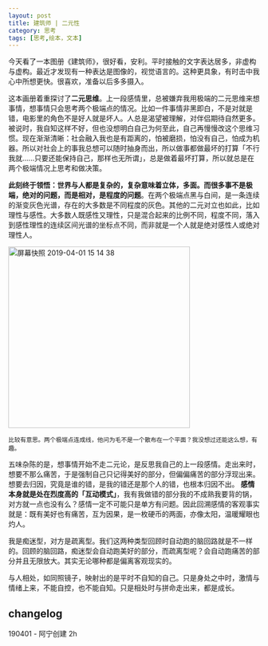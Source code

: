 ```yaml
---
layout: post
title: 建筑师 | 二元性
category: 思考
tags: [思考,绘本，文本]
---
```



今天看了一本图册《建筑师》，很好看，安利。平时接触的文字表达居多，非虚构与虚构。最近才发现有一种表达是图像的，视觉语言的。这种更具象，有时击中我心中所想更快。很喜欢，准备以后多多摄入。

这本画册着重探讨了**二元思维**。上一段感情里，总被嫌弃我用极端的二元思维来想事情，想事情只会思考两个极端点的情况。比如一件事情非黑即白，不是对就是错，电影里的角色不是好人就是坏人。人总是渴望被理解，对伴侣期待自然更多。被说时，我自知这样不好，但也没想明白自己为何至此，自己再慢慢改这个思维习惯。现在渐渐清晰：社会融入我也是有距离的，怕被磨损，怕没有自己，怕成为机器。所以对社会上的事我总想可以随时抽身而出，所以做事都做最坏的打算「不行我就......只要还能保持自己，那样也无所谓」，总是做着最坏打算，所以就总是在两个极端情况上思考和做决策。

**此刻终于领悟：世界与人都是复杂的，复杂意味着立体，多面。而很多事不是极端，绝对的问题，而是相对，是程度的问题**。在两个极端点黑与白间，是一条连续的渐变灰色光谱，存在的大多数是不同程度的灰色。其他的二元对立也如此，比如理性与感性。大多数人既感性又理性，只是混合起来的比例不同，程度不同，落入到感性理性的连续区间光谱的坐标点不同，而非就是一个人就是绝对感性人或绝对理性人。

<img width="364" alt="屏幕快照 2019-04-01 15 14 38" src="https://user-images.githubusercontent.com/20737239/55309597-e1b0e080-5490-11e9-84af-677360dfbd68.png">

`比较有意思。两个极端点连成线，他问为毛不是一个散布在一个平面？我没想过还能这么想，有趣。`

五味杂陈的是，想事情开始不走二元论，是反思我自己的上一段感情。走出来时，想要不那么痛苦，于是强制自己只记得美好的部分，但偏偏痛苦的部分浮现出来。想要去归因，究竟是谁的错，是我的错还是那个人的错，也根本归因不出。 **感情本身就是处在烈度高的「互动模式」**，我有我做错的部分我的不成熟我要背的锅，对方就一点也没有么？感情一定不可能只是单方有问题。因此回溯感情的客观事实就是：既有美好也有痛苦，互为因果，是一枚硬币的两面，亦像太阳，温暖耀眼也灼人。

我是痴迷型，对方是疏离型。我们这两种类型回顾时自动跑的脑回路就是不一样的。回顾的脑回路，痴迷型会自动跑美好的部分，而疏离型呢？会自动跑痛苦的部分并且无限放大。其实无论哪种都是偏离客观现实的。

与人相处，如同照镜子，映射出的是平时不自知的自己。只是身处之中时，激情与情绪上来，不能自控，也不能自知。只是相处时与拼命走出来，都是成长。

## changelog
190401 - 阿宁创建 2h



